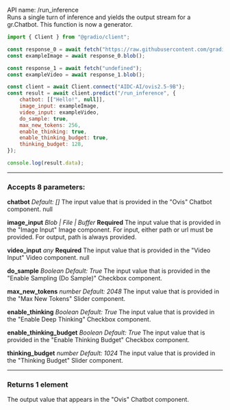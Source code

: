 API name: /run_inference  
Runs a single turn of inference and yields the output stream for a gr.Chatbot. This function is now a generator.

```js
import { Client } from "@gradio/client";

const response_0 = await fetch("https://raw.githubusercontent.com/gradio-app/gradio/main/test/test_files/bus.png");
const exampleImage = await response_0.blob();

const response_1 = await fetch("undefined");
const exampleVideo = await response_1.blob();

const client = await Client.connect("AIDC-AI/ovis2.5-9B");
const result = await client.predict("/run_inference", {
    chatbot: [["Hello!", null]],
    image_input: exampleImage,
    video_input: exampleVideo,
    do_sample: true,
    max_new_tokens: 256,
    enable_thinking: true,
    enable_thinking_budget: true,
    thinking_budget: 128,
});

console.log(result.data);
````

---

### Accepts 8 parameters:

**chatbot**
*Default: \[]*
The input value that is provided in the "Ovis" Chatbot component. null

**image\_input**
*Blob | File | Buffer* **Required**
The input value that is provided in the "Image Input" Image component. For input, either path or url must be provided. For output, path is always provided.

**video\_input**
*any* **Required**
The input value that is provided in the "Video Input" Video component. null

**do\_sample**
*Boolean*
*Default: True*
The input value that is provided in the "Enable Sampling (Do Sample)" Checkbox component.

**max\_new\_tokens**
*number*
*Default: 2048*
The input value that is provided in the "Max New Tokens" Slider component.

**enable\_thinking**
*Boolean*
*Default: True*
The input value that is provided in the "Enable Deep Thinking" Checkbox component.

**enable\_thinking\_budget**
*Boolean*
*Default: True*
The input value that is provided in the "Enable Thinking Budget" Checkbox component.

**thinking\_budget**
*number*
*Default: 1024*
The input value that is provided in the "Thinking Budget" Slider component.

---

### Returns 1 element

The output value that appears in the "Ovis" Chatbot component.